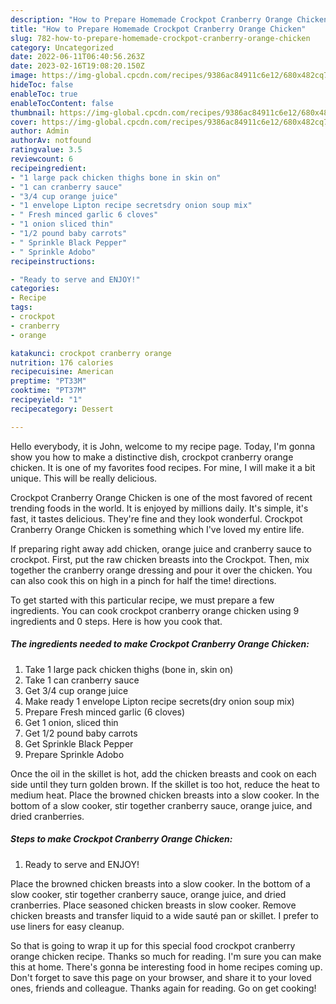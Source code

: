 ```yaml
---
description: "How to Prepare Homemade Crockpot Cranberry Orange Chicken"
title: "How to Prepare Homemade Crockpot Cranberry Orange Chicken"
slug: 782-how-to-prepare-homemade-crockpot-cranberry-orange-chicken
category: Uncategorized
date: 2022-06-11T06:40:56.263Z
date: 2023-02-16T19:08:20.150Z
image: https://img-global.cpcdn.com/recipes/9386ac84911c6e12/680x482cq70/crockpot-cranberry-orange-chicken-recipe-main-photo.jpg
hideToc: false
enableToc: true
enableTocContent: false
thumbnail: https://img-global.cpcdn.com/recipes/9386ac84911c6e12/680x482cq70/crockpot-cranberry-orange-chicken-recipe-main-photo.jpg
cover: https://img-global.cpcdn.com/recipes/9386ac84911c6e12/680x482cq70/crockpot-cranberry-orange-chicken-recipe-main-photo.jpg
author: Admin
authorAv: notfound
ratingvalue: 3.5
reviewcount: 6
recipeingredient:
- "1 large pack chicken thighs bone in skin on"
- "1 can cranberry sauce"
- "3/4 cup orange juice"
- "1 envelope Lipton recipe secretsdry onion soup mix"
- " Fresh minced garlic 6 cloves"
- "1 onion sliced thin"
- "1/2 pound baby carrots"
- " Sprinkle Black Pepper"
- " Sprinkle Adobo"
recipeinstructions:

- "Ready to serve and ENJOY!"
categories:
- Recipe
tags:
- crockpot
- cranberry
- orange

katakunci: crockpot cranberry orange 
nutrition: 176 calories
recipecuisine: American
preptime: "PT33M"
cooktime: "PT37M"
recipeyield: "1"
recipecategory: Dessert

---
```



Hello everybody, it is John, welcome to my recipe page. Today, I'm gonna show you how to make a distinctive dish, crockpot cranberry orange chicken. It is one of my favorites food recipes. For mine, I will make it a bit unique. This will be really delicious.

Crockpot Cranberry Orange Chicken is one of the most favored of recent trending foods in the world. It is enjoyed by millions daily. It's simple, it's fast, it tastes delicious. They're fine and they look wonderful. Crockpot Cranberry Orange Chicken is something which I've loved my entire life.

If preparing right away add chicken, orange juice and cranberry sauce to crockpot. First, put the raw chicken breasts into the Crockpot. Then, mix together the cranberry orange dressing and pour it over the chicken. You can also cook this on high in a pinch for half the time! directions.


To get started with this particular recipe, we must prepare a few ingredients. You can cook crockpot cranberry orange chicken using 9 ingredients and 0 steps. Here is how you cook that.

<!--inarticleads1-->

##### The ingredients needed to make Crockpot Cranberry Orange Chicken:

1. Take 1 large pack chicken thighs (bone in, skin on)
1. Take 1 can cranberry sauce
1. Get 3/4 cup orange juice
1. Make ready 1 envelope Lipton recipe secrets(dry onion soup mix)
1. Prepare  Fresh minced garlic (6 cloves)
1. Get 1 onion, sliced thin
1. Get 1/2 pound baby carrots
1. Get  Sprinkle Black Pepper
1. Prepare  Sprinkle Adobo


Once the oil in the skillet is hot, add the chicken breasts and cook on each side until they turn golden brown. If the skillet is too hot, reduce the heat to medium heat. Place the browned chicken breasts into a slow cooker. In the bottom of a slow cooker, stir together cranberry sauce, orange juice, and dried cranberries. 

<!--inarticleads2-->

##### Steps to make Crockpot Cranberry Orange Chicken:


1. Ready to serve and ENJOY!

Place the browned chicken breasts into a slow cooker. In the bottom of a slow cooker, stir together cranberry sauce, orange juice, and dried cranberries. Place seasoned chicken breasts in slow cooker. Remove chicken breasts and transfer liquid to a wide sauté pan or skillet. I prefer to use liners for easy cleanup. 

So that is going to wrap it up for this special food crockpot cranberry orange chicken recipe. Thanks so much for reading. I'm sure you can make this at home. There's gonna be interesting food in home recipes coming up. Don't forget to save this page on your browser, and share it to your loved ones, friends and colleague. Thanks again for reading. Go on get cooking!
